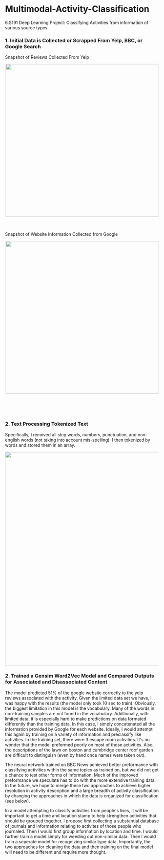 # Multimodal-Activity-Classification
6.S191 Deep Learning Project: Classifying Activities from information of various source types. 


### 1. Initial Data is Collected or Scrapped From Yelp, BBC, or Google Search </br>
Snapshot of Reviews Collected From Yelp </br>
<p align="center">
  <img src="https://user-images.githubusercontent.com/85134229/151624020-8271d0a2-207d-43c2-a3f3-c3ee161646cc.png" | width=500/> </br>
</p>
</br>
</br>
Snapshot of Website Information Collected from Google </br>
<p align="center">
  <img src="https://user-images.githubusercontent.com/85134229/152094927-c22f7ffe-5143-4b88-a00c-231bccbb2a7e.png" | width=500/> </br>
</p>
</br>
</br>
</br>

### 2. Text Processing Tokenized Text </br>
Specifically, I removed all stop words, numbers, punctuation, and non-english words (not taking into account mis-spelling). I then tokenized by words and stored them in an array. </br>
<p align="center">
  <img src="https://user-images.githubusercontent.com/85134229/152095648-7fff8260-a334-45e9-a216-df888a4443c9.png" | width=700/> </br>
</p>

### 2. Trained a Gensim Word2Vec Model and Compared Outputs for Associated and Disassociated Content </br>
The model predicted 51% of the google website correctly to the yelp reviews associated with the activity. Given the limited data set we have, I was happy with the results (the model only took 10 sec to train). Obviously, the biggest limitation in this model is the vocabulary. Many of the words in non-training samples are not found in the vocabulary. Additionally, with limited data, it is especially hard to make predictions on data formated differently than the training data. In this case, I simply concatenated all the information provided by Google for each website. Ideally, I would attempt this again by training on a variety of information and preclassify like activities. In the training set, there were 3 escape room activities. It's no wonder that the model preformed poorly on most of those activities. Also, the descriptions of the lawn on boston and cambridge center roof garden are difficult to distinguish (even by hand once names were taken out).</br>

The neural network trained on BBC News achieved better preformance with classifying activities within the same topics as trained on, but we did not get a chance to test other forms of information. Much of the improved preformance we speculate has to do with the more extensive training data. In the future, we hope to merge these two approaches to achieve higher resolution in activity description and a large breadth of activity classification by changing the approaches in which the data is organized for classification (see below).

In a model attempting to classify activities from people's lives, it will be important to get a time and location stamp to help strengthen activities that should be grouped together. I propose first collecting a substantial database of journals and information relating to activites of those people who journaled. Then I would first group information by location and time. I would further train a model simply for weeding out non-similar data. Then I would train a seperate model for recognizing similar type data. Importantly, the two approaches for cleaning the data and then training on the final model will need to be different and require more thought.
